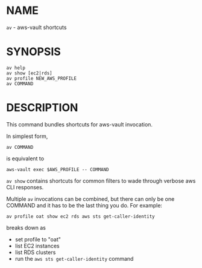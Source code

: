 # NAME

`av` - aws-vault shortcuts

# SYNOPSIS

```shell
av help
av show [ec2|rds]
av profile NEW_AWS_PROFILE
av COMMAND
```

# DESCRIPTION

This command bundles shortcuts for aws-vault invocation.

In simplest form,

```shell
av COMMAND
```
is equivalent to
```shell
aws-vault exec $AWS_PROFILE -- COMMAND
```

`av show` contains shortcuts for common filters to wade through verbose aws CLI responses.

Multiple `av` invocations can be combined, but there can only be one COMMAND and it has to be the last thing you do. For example:

```shell
av profile oat show ec2 rds aws sts get-caller-identity
```
breaks down as
 - set profile to "oat"
 - list EC2 instances
 - list RDS clusters
 - run the `aws sts get-caller-identity` command
